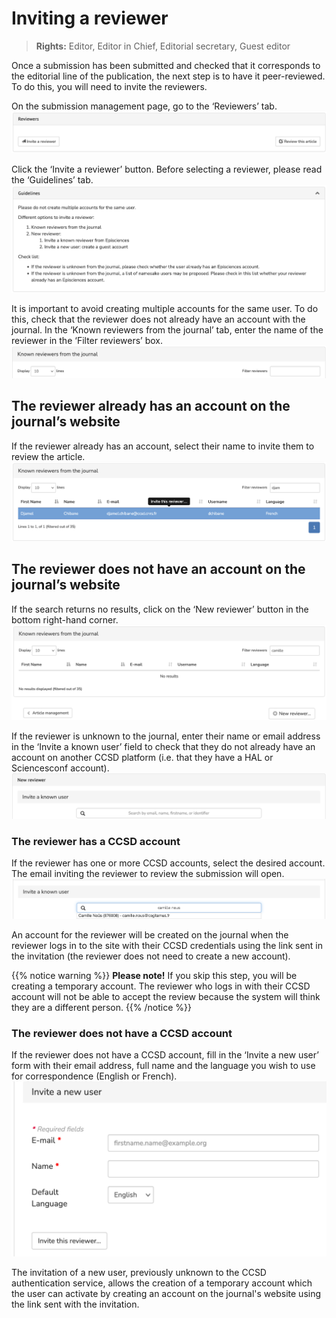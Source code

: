 # Inviting a reviewer

> **Rights:** Editor, Editor in Chief, Editorial secretary, Guest editor

Once a submission has been submitted and checked that it corresponds to the editorial line of the publication, the next step is to have it peer-reviewed. To do this, you will need to invite the reviewers.

On the submission management page, go to the ‘Reviewers’ tab.
![Alt text](img/invitereviewer-1.png "Reviewers tab")

Click the ‘Invite a reviewer’ button.
Before selecting a reviewer, please read the ‘Guidelines’ tab.
![Alt text](img/invitereviewer-2.png "Guidelines")

It is important to avoid creating multiple accounts for the same user. To do this, check that the reviewer does not already have an account with the journal.
In the ‘Known reviewers from the journal’ tab, enter the name of the reviewer in the ‘Filter reviewers’ box.
![Alt text](img/invitereviewer-3.png "Filter reviewers")

## The reviewer already has an account on the journal’s website
If the reviewer already has an account, select their name to invite them to review the article.
![Alt text](img/invitereviewer-4.png "Invite this reviewer")

## The reviewer does not have an account on the journal’s website
If the search returns no results, click on the ‘New reviewer’ button in the bottom right-hand corner.
![Alt text](img/invitereviewer-6.png "New reviewer")

If the reviewer is unknown to the journal, enter their name or email address in the ‘Invite a known user’ field to check that they do not already have an account on another CCSD platform (i.e. that they have a HAL or Sciencesconf account).
![Alt text](img/invitereviewer-7.png "Invite a known user")

### The reviewer has a CCSD account
If the reviewer has one or more CCSD accounts, select the desired account. The email inviting the reviewer to review the submission will open.
![Alt text](img/invitereviewer-8.png "Invite a known user: select the account")

An account for the reviewer will be created on the journal when the reviewer logs in to the site with their CCSD credentials using the link sent in the invitation (the reviewer does not need to create a new account).

{{% notice warning %}}
**Please note!** If you skip this step, you will be creating a temporary account. The reviewer who logs in with their 
CCSD account will not be able to accept the review because the system will think they are a different person.
{{% /notice %}}

### The reviewer does not have a CCSD account
If the reviewer does not have a CCSD account, fill in the ‘Invite a new user’ form with their email address, full name and the language you wish to use for correspondence (English or French).
![Alt text](img/invitereviewer-9.png "Invite a new user")

The invitation of a new user, previously unknown to the CCSD authentication service, allows the creation of a temporary account which the user can activate by creating an account on the journal's website using the link sent with the invitation.
